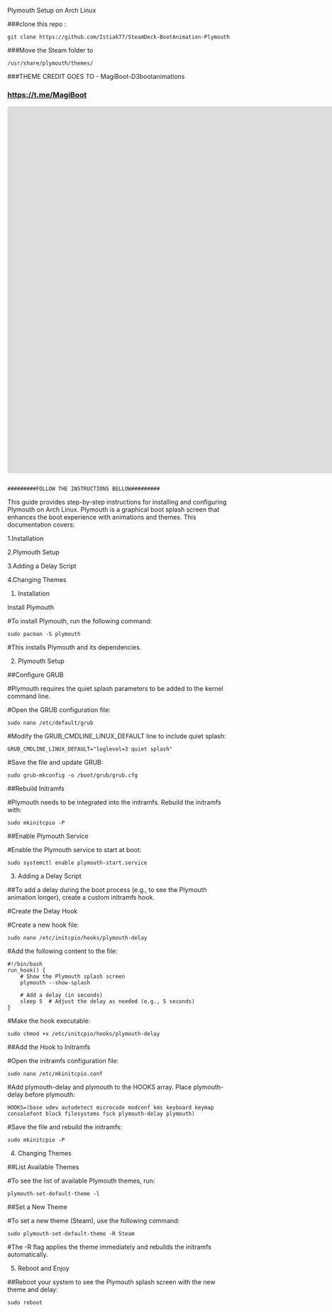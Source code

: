 Plymouth Setup on Arch Linux

###clone this repo :

    git clone https://github.com/Istiak77/SteamDeck-BootAnimation-Plymouth

    
###Move the Steam folder to 

    /usr/share/plymouth/themes/

    
###THEME CREDIT GOES TO - MagiBoot-D3bootanimations


### https://t.me/MagiBoot




<iframe width="1920" height="826" src="https://www.youtube.com/embed/DtGghJxokEM" title="Steam Deck Boot Animation on Arch linux" frameborder="0" allow="accelerometer; autoplay; clipboard-write; encrypted-media; gyroscope; picture-in-picture; web-share" referrerpolicy="strict-origin-when-cross-origin" allowfullscreen></iframe>




                                                                                        #########FOLLOW THE INSTRUCTIONS BELLOW#########
    
This guide provides step-by-step instructions for installing and configuring Plymouth on Arch Linux. Plymouth is a graphical boot splash screen that enhances the boot experience with animations and themes. This documentation covers:

   1.Installation

   2.Plymouth Setup

   3.Adding a Delay Script

   4.Changing Themes
   
   

1. Installation

Install Plymouth

#To install Plymouth, run the following command:

	sudo pacman -S plymouth

#This installs Plymouth and its dependencies.


2. Plymouth Setup

##Configure GRUB

#Plymouth requires the quiet splash parameters to be added to the kernel command line.

#Open the GRUB configuration file:
    
    sudo nano /etc/default/grub

#Modify the GRUB_CMDLINE_LINUX_DEFAULT line to include quiet splash:

    GRUB_CMDLINE_LINUX_DEFAULT="loglevel=3 quiet splash"

#Save the file and update GRUB:

    sudo grub-mkconfig -o /boot/grub/grub.cfg


##Rebuild Initramfs

#Plymouth needs to be integrated into the initramfs. Rebuild the initramfs with:

	sudo mkinitcpio -P

##Enable Plymouth Service

#Enable the Plymouth service to start at boot:

	sudo systemctl enable plymouth-start.service


3. Adding a Delay Script

##To add a delay during the boot process (e.g., to see the Plymouth animation longer), create a custom initramfs hook.

#Create the Delay Hook

#Create a new hook file:

	sudo nano /etc/initcpio/hooks/plymouth-delay

#Add the following content to the file:

    #!/bin/bash
    run_hook() {
        # Show the Plymouth splash screen
        plymouth --show-splash
        
        # Add a delay (in seconds)
        sleep 5  # Adjust the delay as needed (e.g., 5 seconds)
    }

#Make the hook executable:
    
    sudo chmod +x /etc/initcpio/hooks/plymouth-delay


##Add the Hook to Initramfs

#Open the initramfs configuration file:

    sudo nano /etc/mkinitcpio.conf

#Add plymouth-delay and plymouth to the HOOKS array. Place plymouth-delay before plymouth:

    HOOKS=(base udev autodetect microcode modconf kms keyboard keymap consolefont block filesystems fsck plymouth-delay plymouth)


#Save the file and rebuild the initramfs:
    
    sudo mkinitcpio -P

4. Changing Themes

##List Available Themes

#To see the list of available Plymouth themes, run:


	plymouth-set-default-theme -l


##Set a New Theme

#To set a new theme (Steam), use the following command:


	sudo plymouth-set-default-theme -R Steam


#The -R flag applies the theme immediately and rebuilds the initramfs automatically.

5. Reboot and Enjoy

##Reboot your system to see the Plymouth splash screen with the new theme and delay:

    sudo reboot

